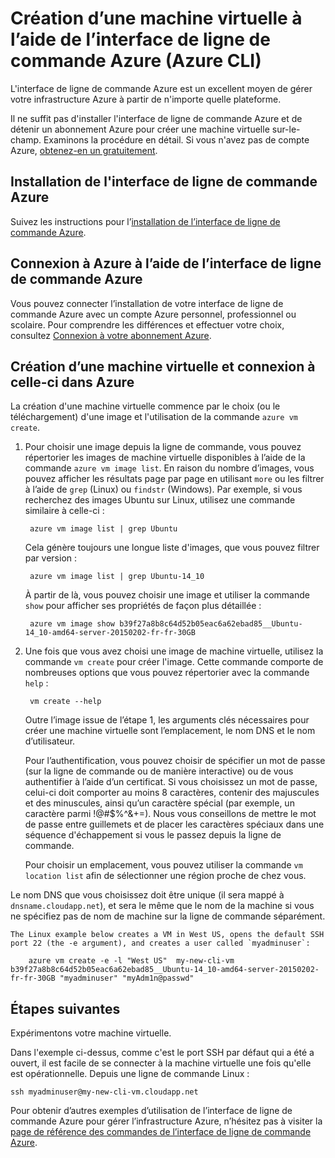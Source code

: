 <properties
   pageTitle="Création d’une machine virtuelle Azure avec l'interface de ligne de commande Azure | Microsoft Azure"
   description="Cette rubrique décrit comment installer l'interface de ligne de commande Azure sur n'importe quelle plateforme, comment l'utiliser pour se connecter à un compte Azure et comment créer une machine virtuelle à partir de cette interface."
   services="virtual-machines"
   documentationCenter="virtual-machines"
   authors="dlepow"
   manager="timlt"
   editor="tysonn"/>

<tags
   ms.service="virtual-machines"
   ms.devlang="na"
   ms.topic="article"
   ms.tgt_pltfrm="command-line-interface"
   ms.workload="infrastructure-services"
   ms.date="06/09/2015"
   ms.author="danlep"/>

# Création d’une machine virtuelle à l’aide de l’interface de ligne de commande Azure (Azure CLI)
L'interface de ligne de commande Azure est un excellent moyen de gérer votre infrastructure Azure à partir de n'importe quelle plateforme.

Il ne suffit pas d'installer l'interface de ligne de commande Azure et de détenir un abonnement Azure pour créer une machine virtuelle sur-le-champ. Examinons la procédure en détail. Si vous n'avez pas de compte Azure, [obtenez-en un gratuitement](http://azure.microsoft.com/pricing/free-trial/).

## Installation de l'interface de ligne de commande Azure

Suivez les instructions pour l’[installation de l’interface de ligne de commande Azure](../xplat-cli.md#install).

## Connexion à Azure à l’aide de l’interface de ligne de commande Azure

Vous pouvez connecter l’installation de votre interface de ligne de commande Azure avec un compte Azure personnel, professionnel ou scolaire. Pour comprendre les différences et effectuer votre choix, consultez [Connexion à votre abonnement Azure](../xplat-cli.md#configure).

## Création d’une machine virtuelle et connexion à celle-ci dans Azure

La création d'une machine virtuelle commence par le choix (ou le téléchargement) d'une image et l'utilisation de la commande `azure vm create`.

1. Pour choisir une image depuis la ligne de commande, vous pouvez répertorier les images de machine virtuelle disponibles à l’aide de la commande `azure vm image list`. En raison du nombre d’images, vous pouvez afficher les résultats page par page en utilisant `more` ou les filtrer à l’aide de `grep` (Linux) ou `findstr` (Windows). Par exemple, si vous recherchez des images Ubuntu sur Linux, utilisez une commande similaire à celle-ci :

        azure vm image list | grep Ubuntu

    Cela génère toujours une longue liste d'images, que vous pouvez filtrer par version :

        azure vm image list | grep Ubuntu-14_10

    À partir de là, vous pouvez choisir une image et utiliser la commande `show` pour afficher ses propriétés de façon plus détaillée :

        azure vm image show b39f27a8b8c64d52b05eac6a62ebad85__Ubuntu-14_10-amd64-server-20150202-fr-fr-30GB

2. Une fois que vous avez choisi une image de machine virtuelle, utilisez la commande `vm create` pour créer l'image. Cette commande comporte de nombreuses options que vous pouvez répertorier avec la commande `help` :

        vm create --help

    Outre l’image issue de l’étape 1, les arguments clés nécessaires pour créer une machine virtuelle sont l’emplacement, le nom DNS et le nom d’utilisateur.

    Pour l’authentification, vous pouvez choisir de spécifier un mot de passe (sur la ligne de commande ou de manière interactive) ou de vous authentifier à l’aide d’un certificat. Si vous choisissez un mot de passe, celui-ci doit comporter au moins 8 caractères, contenir des majuscules et des minuscules, ainsi qu’un caractère spécial (par exemple, un caractère parmi !@#$%^&+=). Nous vous conseillons de mettre le mot de passe entre guillemets et de placer les caractères spéciaux dans une séquence d'échappement si vous le passez depuis la ligne de commande.

    Pour choisir un emplacement, vous pouvez utiliser la commande `vm location list` afin de sélectionner une région proche de chez vous.

  Le nom DNS que vous choisissez doit être unique (il sera mappé à `dnsname.cloudapp.net`), et sera le même que le nom de la machine si vous ne spécifiez pas de nom de machine sur la ligne de commande séparément.

    The Linux example below creates a VM in West US, opens the default SSH port 22 (the -e argument), and creates a user called `myadminuser`:

        azure vm create -e -l "West US"  my-new-cli-vm b39f27a8b8c64d52b05eac6a62ebad85__Ubuntu-14_10-amd64-server-20150202-fr-fr-30GB "myadminuser" "myAdm1n@passwd"

## Étapes suivantes

Expérimentons votre machine virtuelle.

Dans l'exemple ci-dessus, comme c'est le port SSH par défaut qui a été a ouvert, il est facile de se connecter à la machine virtuelle une fois qu'elle est opérationnelle. Depuis une ligne de commande Linux :

    ssh myadminuser@my-new-cli-vm.cloudapp.net

Pour obtenir d’autres exemples d’utilisation de l’interface de ligne de commande Azure pour gérer l’infrastructure Azure, n’hésitez pas à visiter la [page de référence des commandes de l’interface de ligne de commande Azure](../virtual-machines-command-line-tools.md).

<!--Image references-->
[5]: ./media/markdown-template-for-new-articles/octocats.png

<!---HONumber=July15_HO3-->